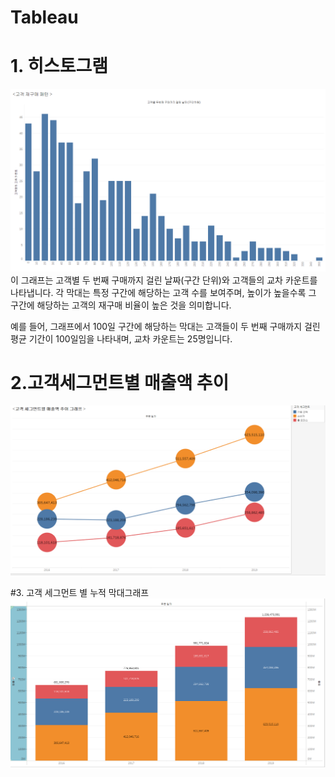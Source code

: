 # Tableau
# 1. 히스토그램 
![히스토그램](테블로히스토그램.png)
이 그래프는 고객별 두 번째 구매까지 걸린 날짜(구간 단위)와 고객들의 교차 카운트를 나타냅니다. 각 막대는 특정 구간에 해당하는 고객 수를 보여주며, 높이가 높을수록 그 구간에 해당하는 고객의 재구매 비율이 높은 것을 의미합니다. 

예를 들어, 그래프에서 100일 구간에 해당하는 막대는 고객들이 두 번째 구매까지 걸린 평균 기간이 100일임을 나타내며, 교차 카운트는 25명입니다.

# 2.고객세그먼트별 매출액 추이
![히스토그램](이중축그래프.png)


#3. 고객 세그먼트 별 누적 막대그래프
![히스토그램](누적막대차트.png)
